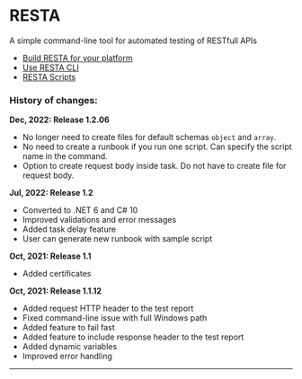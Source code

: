 # RESTA
A simple command-line tool for automated testing of RESTfull APIs

* [Build RESTA for your platform](doc/build.md)
* [Use RESTA CLI](doc/usage.md)
* [RESTA Scripts](doc/scripts.md)



### History of changes:

**Dec, 2022: Release 1.2.06**

* No longer need to create files for default schemas `object` and `array`.
* No need to create a runbook if you run one script. Can specify the script name in the command.
* Option to create request body inside task. Do not have to create file for request body.

**Jul, 2022: Release 1.2**

* Converted to .NET 6 and C# 10
* Improved validations and error messages
* Added task delay feature
* User can generate new runbook with sample script

**Oct, 2021: Release 1.1**

- Added certificates

**Oct, 2021: Release 1.1.12**

- Added request HTTP header to the test report
- Fixed command-line issue with full Windows path
- Added feature to fail fast
- Added feature to include response header to the test report
- Added dynamic variables
- Improved error handling





---

